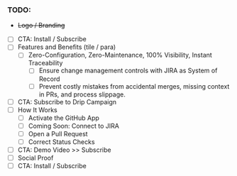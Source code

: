 ### TODO:

- ~~Logo / Branding~~
- [ ] CTA: Install / Subscribe
- [ ] Features and Benefits (tile / para)
  - [ ] Zero-Configuration, Zero-Maintenance, 100% Visibility, Instant Traceability
	- [ ] Ensure change management controls with JIRA as System of Record
	- [ ] Prevent costly mistakes from accidental merges, missing context in PRs, and process slippage.
- [ ] CTA: Subscribe to Drip Campaign
- [ ] How It Works
	- [ ] Activate the GitHub App
	- [ ] Coming Soon: Connect to JIRA
	- [ ] Open a Pull Request
	- [ ] Correct Status Checks
- [ ] CTA: Demo Video >> Subscribe
- [ ] Social Proof
- [ ] CTA: Install / Subscribe
